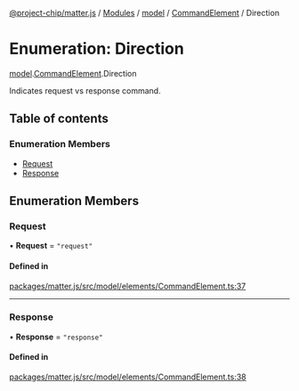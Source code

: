 [@project-chip/matter.js](../README.md) / [Modules](../modules.md) / [model](../modules/model.md) / [CommandElement](../modules/model.CommandElement.md) / Direction

# Enumeration: Direction

[model](../modules/model.md).[CommandElement](../modules/model.CommandElement.md).Direction

Indicates request vs response command.

## Table of contents

### Enumeration Members

- [Request](model.CommandElement.Direction.md#request)
- [Response](model.CommandElement.Direction.md#response)

## Enumeration Members

### Request

• **Request** = ``"request"``

#### Defined in

[packages/matter.js/src/model/elements/CommandElement.ts:37](https://github.com/project-chip/matter.js/blob/dfd1dc35/packages/matter.js/src/model/elements/CommandElement.ts#L37)

___

### Response

• **Response** = ``"response"``

#### Defined in

[packages/matter.js/src/model/elements/CommandElement.ts:38](https://github.com/project-chip/matter.js/blob/dfd1dc35/packages/matter.js/src/model/elements/CommandElement.ts#L38)
